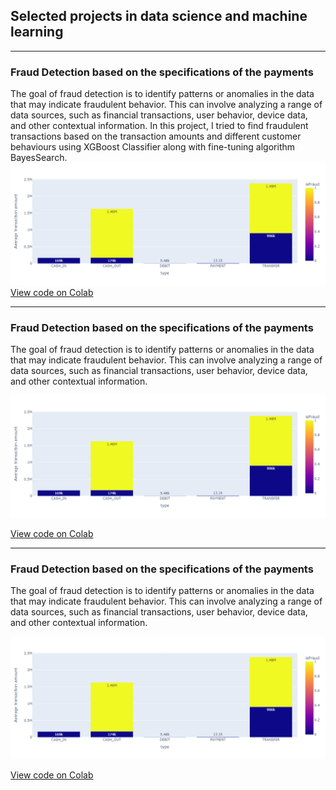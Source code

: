 ## Selected projects in data science and machine learning

---

### Fraud Detection based on the specifications of the payments 

The goal of fraud detection is to identify patterns or anomalies in the data that may indicate fraudulent behavior. This can involve analyzing a range of data sources, such as financial transactions, user behavior, device data, and other contextual information. In this project, I tried to find fraudulent transactions based on the transaction amounts and different customer behaviours using XGBoost Classifier along with fine-tuning algorithm BayesSearch. 
<img src="images/Fraud_detection.png?raw=true"/>
<a href="https://colab.research.google.com/drive/1XkQzwraZ0WONLY94eDm4ztxtaZkqUQmJ?usp=share_link">View code on Colab</a> 

---
### Fraud Detection based on the specifications of the payments 

The goal of fraud detection is to identify patterns or anomalies in the data that may indicate fraudulent behavior. This can involve analyzing a range of data sources, such as financial transactions, user behavior, device data, and other contextual information.

<img src="images/Fraud_detection.png?raw=true"/>

<a href="https://colab.research.google.com/drive/1XkQzwraZ0WONLY94eDm4ztxtaZkqUQmJ?usp=share_link">View code on Colab</a> 

---

### Fraud Detection based on the specifications of the payments 

The goal of fraud detection is to identify patterns or anomalies in the data that may indicate fraudulent behavior. This can involve analyzing a range of data sources, such as financial transactions, user behavior, device data, and other contextual information.

<img src="images/Fraud_detection.png?raw=true"/>

<a href="https://colab.research.google.com/drive/1XkQzwraZ0WONLY94eDm4ztxtaZkqUQmJ?usp=share_link">View code on Colab</a> 






<!-- Remove above link if you don't want to attibute -->
